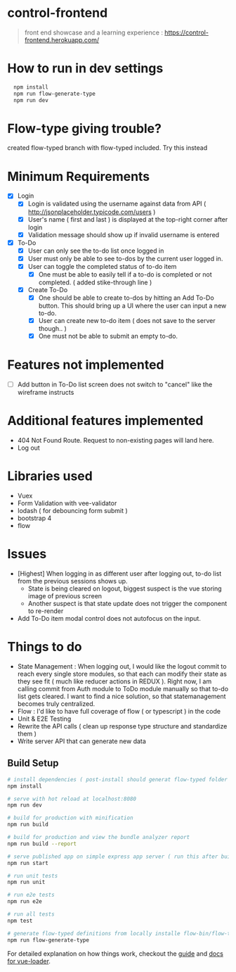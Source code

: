 # control-frontend

> front end showcase and a learning experience :
> https://control-frontend.herokuapp.com/

# How to run in dev settings

```bash
  npm install
  npm run flow-generate-type 
  npm run dev
```

# Flow-type giving trouble?

created flow-typed branch with flow-typed included.  Try this instead

# Minimum Requirements 

-  [x] Login
    -  [x] Login is validated using the username against data from API ( http://jsonplaceholder.typicode.com/users )
    -  [x] User's name ( first and last ) is displayed at the top-right corner after login
    -  [x] Validation message should show up if invalid username is entered
-  [x] To-Do
    -  [x] User can only see the to-do list once logged in
    -  [x] User must only be able to see to-dos by the current user logged in.
    -  [x] User can toggle the completed status of to-do item
        - [x] One must be able to easily tell if a to-do is completed or not completed. ( added stike-through line )
    -  [x] Create To-Do 
        - [x] One should be able to create to-dos by hitting an Add To-Do button. This should bring up a UI where the user can input a new to-do.
        - [x] User can create new to-do item ( does not save to the server though.. )
        - [x] One must not be able to submit an empty to-do.

# Features not implemented

-  [ ] Add button in To-Do list screen does not switch to "cancel" like the wireframe instructs

# Additional features implemented 

- 404 Not Found Route. Request to non-existing pages will land here.
- Log out


# Libraries used 

- Vuex 
- Form Validation with vee-validator
- lodash ( for debouncing form submit )
- bootstrap 4 
- flow 


# Issues

- [Highest] When logging in as different user after logging out, to-do list from the previous sessions shows up.
    - State is being cleared on logout, biggest suspect is the  vue <transition> storing image of previous screen
    - Another suspect is that state update does not trigger the component to re-render
- Add To-Do item modal control does not autofocus on the input.

# Things to do

- State Management : When logging out, I would like the logout commit to reach every single store modules, so that each can modify their state as they see fit ( much like reducer actions in REDUX ).  Right now, I am calling commit from Auth module to ToDo module manually so that to-do list gets cleared.  I want to find a nice solution, so that statemanagement becomes truly centralized.
- Flow : I'd like to have full coverage of flow ( or typescript ) in the code 
- Unit & E2E Testing
- Rewrite the API calls ( clean up response type structure and standardize them )
- Write server API that can generate new data



## Build Setup

``` bash
# install dependencies ( post-install should generat flow-typed folder and type definitions )
npm install

# serve with hot reload at localhost:8080
npm run dev

# build for production with minification
npm run build

# build for production and view the bundle analyzer report
npm run build --report

# serve published app on simple express app server ( run this after build )
npm run start

# run unit tests
npm run unit

# run e2e tests
npm run e2e

# run all tests
npm test

# generate flow-typed definitions from locally installe flow-bin/flow-type
npm run flow-generate-type
```

For detailed explanation on how things work, checkout the [guide](http://vuejs-templates.github.io/webpack/) and [docs for vue-loader](http://vuejs.github.io/vue-loader).
